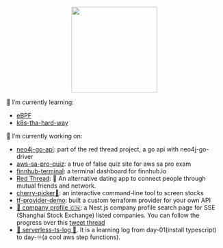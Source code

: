 <p align="center">
 <img src="https://media1.giphy.com/media/0dv7ntbmS8tj4aPT15/giphy.gif" width=200  />
</p>

🌱 I’m currently learning:

- [eBPF](https://ebpf.io/)
- [k8s-tha-hard-way](https://github.com/kelseyhightower/kubernetes-the-hard-way)

🔭 I’m currently working on:

- [neo4j-go-api](https://github.com/applegreengrape/red-thread-neo4j): part of the red thread project, a go api with neo4j-go-driver 
- [aws-sa-pro-quiz](https://github.com/applegreengrape/aws-prep-true-or-false): a true of false quiz site for aws sa pro exam
- [finnhub-terminal](https://github.com/applegreengrape/finnhub-terminal): a terminal dashboard for finnhub.io
- [Red Thread](https://www.notion.so/Red-Thread-fb0df3976778418eb7289b8207f906d3): 📿 An alternative dating app to connect people through mutual friends and network.
- [cherry-picker🍒](https://github.com/applegreengrape/cherry-picker): an interactive command-line tool to screen stocks
- [tf-provider-demo](https://github.com/applegreengrape/tf-provider-demo): built a custom terraform provider for your own API
- [📇 company profile 🇨🇳](https://github.com/applegreengrape/bizInfo): a Nest.js company profile search page for SSE (Shanghai Stock Exchange) listed companies. You can follow the progress over this [tweet thread](https://twitter.com/applegreengrap2/status/1355233872896778242?s=20)
- [🌵 serverless-ts-log 🚀](https://github.com/applegreengrape/serverless-ts-log). It is a learning log from day-01(install typescript) to day-♾️(a cool aws step functions).

<!--
[![github stats](https://github-readme-stats.vercel.app/api?username=applegreengrape&show_icons=true&theme=radical)](https://github.com/anuraghazra/github-readme-stats)

<!--
**applegreengrape/applegreengrape** is a ✨ _special_ ✨ repository because its `README.md` (this file) appears on your GitHub profile.
Here are some ideas to get you started:

- 🔭 I’m currently working on ...
- 🌱 I’m currently learning ...
- 👯 I’m looking to collaborate on ...
- 🤔 I’m looking for help with ...
- 💬 Ask me about ...
- 📫 How to reach me: ...
- 😄 Pronouns: ...
- ⚡ Fun fact: ...
-->
